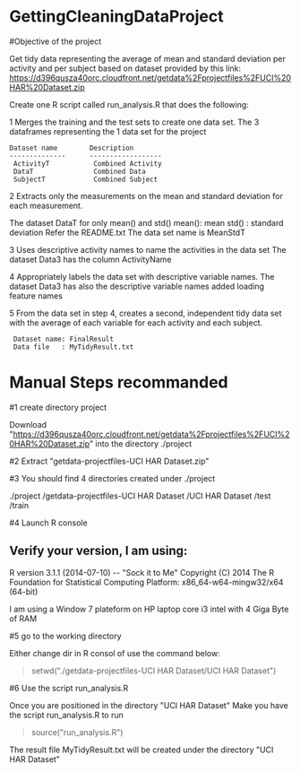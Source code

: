 GettingCleaningDataProject
==========================

#Objective of the project 

Get tidy data representing the average of mean and standard deviation per activity and per subject based on dataset provided by this link: https://d396qusza40orc.cloudfront.net/getdata%2Fprojectfiles%2FUCI%20HAR%20Dataset.zip


Create one R script called run_analysis.R that does the following:

1 Merges the training and the test sets to create one data set.
   The 3 dataframes representing the 1 data set for the project
   
    Dataset name        Description
    --------------      ------------------
     ActivityT           Combined Activity
     DataT               Combined Data
     SubjectT            Combined Subject

2 Extracts only the measurements on the mean and standard deviation for each measurement. 

   The dataset DataT for only mean() and std()
      mean():  mean
      std() :  standard deviation
     Refer the README.txt
    The data set name is MeanStdT

3 Uses descriptive activity names to name the activities in the data set
   The dataset Data3 has the column ActivityName

4 Appropriately labels the data set with descriptive variable names. 
   The dataset Data3 has also the descriptive variable names added loading feature names

5 From the data set in step 4, creates a second, independent tidy data set with the average of each variable for each activity and each subject. 

     Dataset name: FinalResult
     Data file   : MyTidyResult.txt



Manual Steps recommanded
========================

#1 create directory project

Download "https://d396qusza40orc.cloudfront.net/getdata%2Fprojectfiles%2FUCI%20HAR%20Dataset.zip"
into the directory ./project

#2 Extract "getdata-projectfiles-UCI HAR Dataset.zip"

#3 You should find 4 directories created under ./project

 ./project
    /getdata-projectfiles-UCI HAR Dataset
      /UCI HAR Dataset
        /test
        /train

#4 Launch R console

   Verify your version, I am using:
   --------------------------------
   R version 3.1.1 (2014-07-10) -- "Sock it to Me"
   Copyright (C) 2014 The R Foundation for Statistical Computing
   Platform: x86_64-w64-mingw32/x64 (64-bit)

   I am using a Window 7 plateform on HP laptop core i3 intel with 4 Giga Byte of RAM
   


#5  go to the working directory

Either change dir in R consol of use the command below:

> setwd("./getdata-projectfiles-UCI HAR Dataset/UCI HAR Dataset")


#6 Use the script run_analysis.R

Once you are positioned in the directory "UCI HAR Dataset"
Make you have the script run_analysis.R to run

> source("run_analysis.R")

The result file 
 MyTidyResult.txt will be created under the directory "UCI HAR Dataset"
